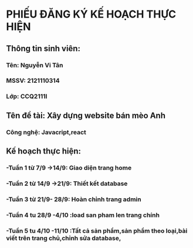# PHIẾU ĐĂNG KÝ KẾ HOẠCH THỰC HIỆN
## Thông tin sinh viên:
### Tên: Nguyễn Vi Tân
### MSSV: 2121110314
### Lớp: CCQ2111I	
##  Tên đề tài: Xây dựng website bán mèo Anh
### Công nghệ: Javacript,react
## Kế hoạch thực hiện: 
### -Tuần 1 từ 7/9 ->14/9: Giao diện trang home
### -Tuần 2 từ 14/9 ->21/9: Thiết kết database
### -Tuần 3 từ 21/9- 28/9: Hoàn chỉnh trang admin
### -Tuần 4 tu 28/9 -4/10 :load san pham len trang chính
### -Tuần 5 tu 4/10 -11/10 :Tất cả sản phẩm,sản phẩm theo loại,bài viết trên trang chủ,chỉnh sửa database,


